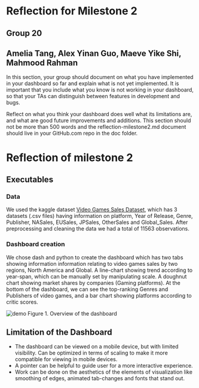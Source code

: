 # Reflection for Milestone 2
## Group 20 
## Amelia Tang, Alex Yinan Guo, Maeve Yike Shi, Mahmood Rahman

In this section, your group should document on what you have implemented in your dashboard so far and explain what is not yet implemented. It is important that you include what you know is not working in your dashboard, so that your TAs can distinguish between features in development and bugs.

Reflect on what you think your dashboard does well what its limitations are, and what are good future improvements and additions. This section should not be more than 500 words and the reflection-milestone2.md document should live in your GitHub.com repo in the doc folder.


# Reflection of milestone 2

## Executables 

### Data 

We used the kaggle dataset [Video Games Sales Dataset](https://www.kaggle.com/sidtwr/videogames-sales-dataset?select=Video_Games_Sales_as_at_22_Dec_2016.csv), which has 3 datasets (.csv files) having information on platform, Year of Release, Genre, Publisher, NASales, EUSales, JPSales, OtherSales and Global_Sales. After preprocessing and cleaning the data we had a total of 11563 observations.

### Dashboard creation

We chose dash and python to create the dashboard which has two tabs showing information information relating to video games sales by two regions, North America and Global. A line-chart showing trend according to year-span, which can be manually set by manipulating scale. A doughnut chart showing market shares by companies (Gaming platforms). At the bottom of the dashboard, we can see the top-ranking Genres and Publishers of video games, and a bar chart showing platforms according to critic scores.

![demo](../src/fig/demo.gif)
  Figure 1. Overview of the dashboard
</p>

## Limitation of the Dashboard

- The dashboard can be viewed on a mobile device, but with limited visibility.  Can be optimized in terms of scaling to make it more compatible for viewing in mobile devices.
- A pointer can be helpful to guide user for a more interactive experience. 
- Work can be done on the aesthetics of the elements of visualization like smoothing of edges, animated tab-changes and fonts that stand out. 